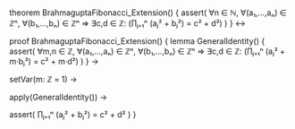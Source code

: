 theorem BrahmaguptaFibonacci_Extension() {
  assert(
    ∀n ∈ ℕ,
    ∀(a₁,...,aₙ) ∈ ℤⁿ,
    ∀(b₁,...,bₙ) ∈ ℤⁿ ⇒
    ∃c,d ∈ ℤ:
    (∏ⱼ₌₁ⁿ (aⱼ² + bⱼ²) = c² + d²)
  )
} ↔

proof BrahmaguptaFibonacci_Extension() {
  lemma GeneralIdentity() {
    assert(
      ∀m,n ∈ ℤ,
      ∀(a₁,...,aₙ) ∈ ℤⁿ,
      ∀(b₁,...,bₙ) ∈ ℤⁿ ⇒
      ∃c,d ∈ ℤ:
      (∏ⱼ₌₁ⁿ (aⱼ² + m·bⱼ²) = c² + m·d²)
    )
  } →

  setVar(m: ℤ = 1) →
  
  apply(GeneralIdentity()) →
  
  assert(
    ∏ⱼ₌₁ⁿ (aⱼ² + bⱼ²) = c² + d²
  )
}